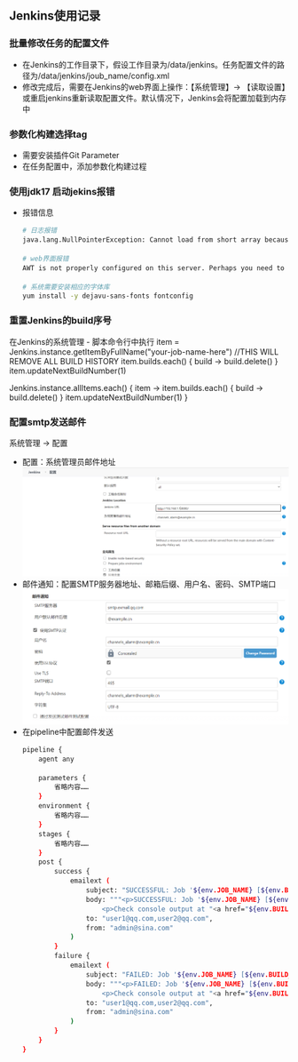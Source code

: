 ## Jenkins使用记录
### 批量修改任务的配置文件
- 在Jenkins的工作目录下，假设工作目录为/data/jenkins。任务配置文件的路径为/data/jenkins/joub_name/config.xml
- 修改完成后，需要在Jenkins的web界面上操作：【系统管理】-> 【读取设置】或重启jenkins重新读取配置文件。默认情况下，Jenkins会将配置加载到内存中

### 参数化构建选择tag
- 需要安装插件Git Parameter
- 在任务配置中，添加参数化构建过程

### 使用jdk17 启动jekins报错
- 报错信息
  ```bash
  # 日志报错
  java.lang.NullPointerException: Cannot load from short array because "sun.awt.FontConfiguration.head" is null

  # web界面报错
  AWT is not properly configured on this server. Perhaps you need to run your container with “-Djava.awt.headless=true”

  # 系统需要安装相应的字体库
  yum install -y dejavu-sans-fonts fontconfig
  ```

### 重置Jenkins的build序号
在Jenkins的系统管理 - 脚本命令行中执行
item = Jenkins.instance.getItemByFullName("your-job-name-here")
//THIS WILL REMOVE ALL BUILD HISTORY
item.builds.each() { build ->
  build.delete()
}
item.updateNextBuildNumber(1)



Jenkins.instance.allItems.each() { 
  item -> item.builds.each() { 
    build -> build.delete()
  }
  item.updateNextBuildNumber(1)
}  

### 配置smtp发送邮件
系统管理 -> 配置
- 配置：系统管理员邮件地址
  ![](img/jenkins-2.png)
- 邮件通知：配置SMTP服务器地址、邮箱后缀、用户名、密码、SMTP端口
  ![](img/jenkins-1.png)
- 在pipeline中配置邮件发送
  ```bash
  pipeline { 
      agent any 
  
      parameters {
          省略内容……
      }
      environment {
          省略内容……
      }
      stages {
          省略内容……
      }
      post {
          success {
              emailext (
                  subject: "SUCCESSFUL: Job '${env.JOB_NAME} [${env.BUILD_NUMBER}]'",
                  body: """<p>SUCCESSFUL: Job '${env.JOB_NAME} [${env.BUILD_NUMBER}]':</p>
                      <p>Check console output at "<a href="${env.BUILD_URL}">${env.JOB_NAME} [${env.BUILD_NUMBER}]</a>"</p>""",
                  to: "user1@qq.com,user2@qq.com",
                  from: "admin@sina.com"
              )
          }
          failure {
              emailext (
                  subject: "FAILED: Job '${env.JOB_NAME} [${env.BUILD_NUMBER}]'",
                  body: """<p>FAILED: Job '${env.JOB_NAME} [${env.BUILD_NUMBER}]':</p>
                      <p>Check console output at "<a href="${env.BUILD_URL}">${env.JOB_NAME} [${env.BUILD_NUMBER}]</a>"</p>""",
                  to: "user1@qq.com,user2@qq.com",
                  from: "admin@sina.com"
              )
          }
      }
  }
  ```